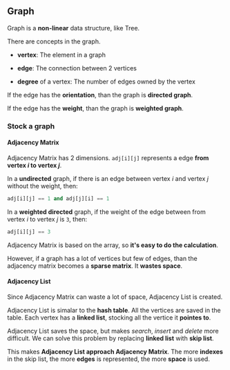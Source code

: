 ## Graph

Graph is a **non-linear** data structure, like Tree.

There are concepts in the graph.

- **vertex**: The element in a graph

- **edge**: The connection between 2 vertices

- **degree** of a vertex: The number of edges owned by the vertex

If the edge has the **orientation**, than the graph is **directed graph**.

If the edge has the **weight**, than the graph is **weighted graph**.

### Stock a graph

#### Adjacency Matrix

Adjacency Matrix has 2 dimensions. `adj[i][j]` represents a edge **from vertex *i* to vertex *j***.

In a **undirected** graph, if there is an edge between vertex *i* and vertex *j* without the weight, then:

```python
adj[i][j] == 1 and adj[j][i] == 1
```

In a **weighted directed** graph, if the weight of the edge between from vertex *i* to vertex *j* is `3`, then:

```python
adj[i][j] == 3
```

Adjacency Matrix is based on the array, so **it's easy to do the calculation**. 

However, if a graph has a lot of vertices but few of edges, than the adjacency matrix becomes a **sparse matrix**. It **wastes space**.

#### Adjacency List

Since Adjacency Matrix can waste a lot of space, Adjacency List is created.

Adjacency List is simalar to the **hash table**. All the vertices are saved in the table. Each vertex has a **linked list**, stocking all the vertice it **pointes to**.

Adjacency List saves the space, but makes *search*, *insert* and *delete* more difficult. We can solve this problem by replacing **linked list** with **skip list**. 

This makes **Adjacency List approach Adjacency Matrix**. The more **indexes** in the skip list, the more **edges** is represented, the more **space** is used.

